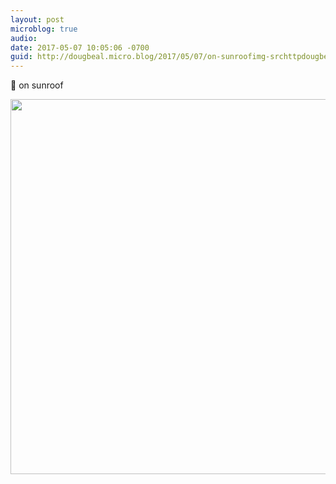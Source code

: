 ```yaml
---
layout: post
microblog: true
audio: 
date: 2017-05-07 10:05:06 -0700
guid: http://dougbeal.micro.blog/2017/05/07/on-sunroofimg-srchttpdougbealmicrobloguploadsbjpg.html
---
```

🐝 on sunroof

<img src="http://dougbeal.micro.blog/uploads/2017/74361b6771.jpg" width="600" height="600" style="height: auto" />
